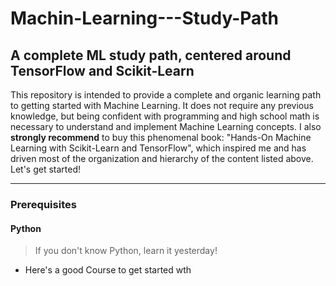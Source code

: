 # Machin-Learning---Study-Path
## A complete ML study path, centered around TensorFlow and Scikit-Learn

This repository is intended to provide a complete and organic learning path to getting started with Machine Learning.
It does not require any previous knowledge, but being confident with programming and high  school math is necessary to understand and implement Machine Learning concepts.
I also **strongly recommend** to buy this phenomenal book: "Hands-On Machine Learning with Scikit-Learn and TensorFlow", which inspired me and has driven most of the organization and hierarchy of the content listed above.
Let's get started!

---------------------------------------------------------------

### Prerequisites
#### Python

> If you don't know Python, learn it yesterday!

- Here's a good Course   to get started wth
